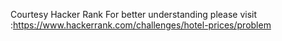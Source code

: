 Courtesy Hacker Rank
For better understanding please visit :https://www.hackerrank.com/challenges/hotel-prices/problem
